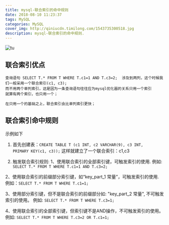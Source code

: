 ```yaml
---
title: mysql-联合索引的命中规则
date: 2018-08-10 11:23:37
tags: MySQL
categories: MySQL
cover_img: http://qiniucdn.timilong.com/1543735300518.jpg
description: mysql-联合索引的命中规则.
---
```


![tu](http://qiniucdn.timilong.com/1543735300518.jpg)

## 联合索引优点
```
查询语句 SELECT T.* FROM T WHERE T.c1=1 AND T.c3=2;  涉及到两列，这个时候我们一般采用一个联合索引(c1, c3); 
而不用两个单列索引，这是因为一条查询语句往往应为mysql优化器的关系只用一个索引
就算有两个索引，也只用一个；

在只用一个的基础之上，联合索引会比单列索引更快；
```



## 联合索引命中规则

示例如下
1) 首先创建表：<code>CREATE TABLE T (c1 INT, c2 VARCHAR(9), c3 INT, PRIMARY KEY(c1, c3));</code>
这样就建立了一个联合索引：c1,c3

2) 触发联合索引规则:
  1、使用联合索引的全部索引键，可触发索引的使用.
  例如: <code>SELECT T.* FROM T WHERE T.c1=1 AND T.c3=2;</code>

  2、使用联合索引的前缀部分索引键，如“key_part_1 <op>常量”，可触发索引的使用.
  例如：<code>SELECT T.* FROM T WHERE T.c1=1; </code>

  3、使用部分索引键，但不是联合索引的前缀部分如: "key_part_2 <op>常量", 不可触发索引的使用。
  例如: <code>SELECT T.* FROM T WHERE T.c3=1; </code>

  4、使用联合索引的全部索引键，但索引键不是AND操作，不可触发索引的使用。
  例如: <code>SELECT T.* FROM T WHERE T.c3=2 OR T.c1=1; </code>

